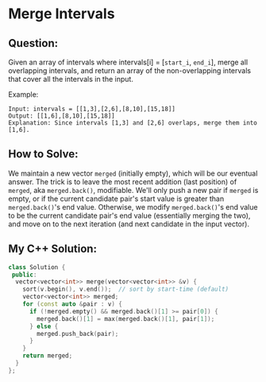 # Merge Intervals

## Question:

Given an array of intervals where intervals[i] = [`start_i`, `end_i`],
merge all overlapping intervals, and return an array of the
non-overlapping intervals that cover all the intervals in the input.

Example:

```text
Input: intervals = [[1,3],[2,6],[8,10],[15,18]]
Output: [[1,6],[8,10],[15,18]]
Explanation: Since intervals [1,3] and [2,6] overlaps, merge them into [1,6].
```

## How to Solve:

We maintain a new vector `merged` (initially empty), which will be our
eventual answer. The trick is to leave the most recent addition (last
position) of `merged`, aka `merged.back()`, modifiable. We'll only
push a new pair if `merged` is empty, or if the current candidate
pair's start value is greater than `merged.back()`'s end
value. Otherwise, we modify `merged.back()`'s end value to be the
current candidate pair's end value (essentially merging the two), and
move on to the next iteration (and next candidate in the input
vector).

## My C++ Solution:

```cpp
class Solution {
 public:
  vector<vector<int>> merge(vector<vector<int>> &v) {
    sort(v.begin(), v.end());  // sort by start-time (default)
    vector<vector<int>> merged;
    for (const auto &pair : v) {
      if (!merged.empty() && merged.back()[1] >= pair[0]) {
        merged.back()[1] = max(merged.back()[1], pair[1]);
      } else {
        merged.push_back(pair);
      }
    }
    return merged;
  }
};
```